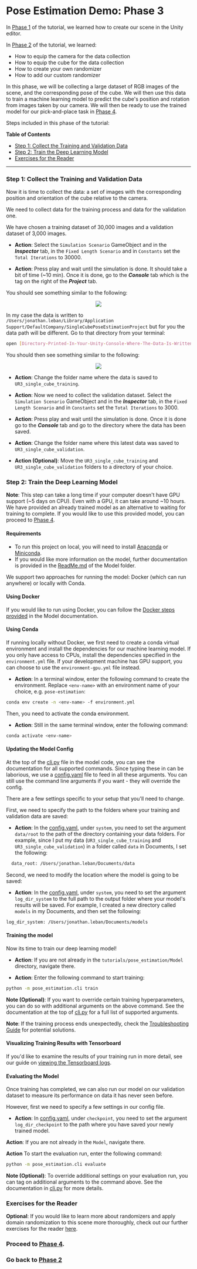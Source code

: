 # Pose Estimation Demo: Phase 3

In [Phase 1](1_set_up_the_scene.md) of the tutorial, we learned how to create our scene in the Unity editor.

In [Phase 2](2_set_up_the_data_collection_scene.md) of the tutorial, we learned:
* How to equip the camera for the data collection
* How to equip the cube for the data collection 
* How to create your own randomizer 
* How to add our custom randomizer

In this phase, we will be collecting a large dataset of RGB images of the scene, and the corresponding pose of the cube. We will then use this data to train a machine learning model to predict the cube's position and rotation from images taken by our camera. We will then be ready to use the trained model for our pick-and-place task in [Phase 4](4_pick_and_place.md).

Steps included in this phase of the tutorial:

**Table of Contents**
  - [Step 1: Collect the Training and Validation Data](#step-1-collect-the-training-and-validation-data)
  - [Step 2: Train the Deep Learning Model](#step-2-train-the-deep-learning-model)
  - [Exercises for the Reader](#exercises-for-the-reader)

---

### <a name="step-1">Step 1: Collect the Training and Validation Data</a>

Now it is time to collect the data: a set of images with the corresponding position and orientation of the cube relative to the camera.

We need to collect data for the training process and data for the validation one. 

We have chosen a training dataset of 30,000 images and a validation dataset of 3,000 images. 

* **Action**: Select the `Simulation Scenario` GameObject and in the _**Inspector**_ tab, in the `Fixed Length Scenario` and in `Constants` set the `Total Iterations` to 30000.

* **Action**: Press play and wait until the simulation is done. It should take a bit of time (~10 min). Once it is done, go to the _**Console**_ tab which is the tag on the right of the _**Project**_ tab. 

You should see something similar to the following: 

<p align="center">
<img src="Images/3_saved_data.png"/>
</p>

In my case the data is written to `/Users/jonathan.leban/Library/Application Support/DefaultCompany/SingleCubePoseEstimationProject` but for you the data path will be different. Go to that directory from your terminal:

```bash
open [Directory-Printed-In-Your-Unity-Console-Where-The-Data-Is-Written]
```

You should then see something similar to the following: 
<p align="center">
<img src="Images/3_data_logs.png"/>
</p>

* **Action**: Change the folder name where the data is saved to `UR3_single_cube_training`. 

* **Action**: Now we need to collect the validation dataset. Select the `Simulation Scenario` GameObject and in the _**Inspector**_ tab, in the `Fixed Length Scenario` and in `Constants` set the `Total Iterations` to 3000.

* **Action**: Press play and wait until the simulation is done. Once it is done go to the _**Console**_ tab and go to the directory where the data has been saved. 

* **Action**: Change the folder name where this latest data was saved to `UR3_single_cube_validation`. 

* **Action (Optional)**: Move the `UR3_single_cube_training` and `UR3_single_cube_validation` folders to a directory of your choice.  


### <a name="step-2">Step 2: Train the Deep Learning Model</a>

**Note**: This step can take a long time if your computer doesn't have GPU support (~5 days on CPU). Even with a GPU, it can take around ~10 hours. We have provided an already trained model as an alternative to waiting for training to complete. If you would like to use this provided model, you can proceed to [Phase 4](4_pick_and_place.md).

#### Requirements

- To run this project on local, you will need to install [Anaconda](https://docs.anaconda.com/anaconda/install/) or [Miniconda](https://docs.conda.io/en/latest/miniconda.html). 
- If you would like more information on the model, further documentation is provided in the [ReadMe.md](../Model/README.md) of the Model folder.

We support two approaches for running the model: Docker (which can run anywhere) or locally with Conda. 

#### Using Docker
If you would like to run using Docker, you can follow the [Docker steps provided](../Model/documentation/running_on_docker.md) in the Model documentation.


#### Using Conda 
If running locally without Docker, we first need to create a conda virtual environment and install the dependencies for our machine learning model. If you only have access to CPUs, install the dependencies specified in the `environment.yml` file. If your development machine has GPU support, you can choose to use the `environment-gpu.yml` file instead.

* **Action**: In a terminal window, enter the following command to create the environment. Replace `<env-name>` with an environment name of your choice, e.g. `pose-estimation`:
```bash
conda env create -n <env-name> -f environment.yml
```

Then, you need to activate the conda environment.

* **Action**: Still in the same terminal window, enter the following command:
```bash
conda activate <env-name>
```

#### Updating the Model Config

At the top of the [cli.py]() file in the model code, you can see the documentation for all supported commands. Since typing these in can be laborious, we use a [config.yaml](../Model/config.yaml) file to feed in all these arguments. You can still use the command line arguments if you want - they will override the config. 

There are a few settings specific to your setup that you'll need to change.

First, we need to specify the path to the folders where your training and validation data are saved:

* **Action**: In the [config.yaml](../Model/config.yaml), under `system`, you need to set the argument `data/root` to the path of the  directory containing your data folders. For example, since I put my data (`UR3_single_cube_training` and `UR3_single_cube_validation`) in a folder called `data` in Documents, I set the following:
```bash
  data_root: /Users/jonathan.leban/Documents/data
```

Second, we need to modify the location where the model is going to be saved: 

* **Action**: In the [config.yaml](../Model/config.yaml), under `system`, you need to set the argument `log_dir_system` to the full path to the output folder where your model's results will be saved. For example, I created a new directory called `models` in my Documents, and then set the following:
```bash
log_dir_system: /Users/jonathan.leban/Documents/models
```

#### Training the model
Now its time to train our deep learning model!

* **Action**: If you are not already in the `tutorials/pose_estimation/Model` directory, navigate there. 

* **Action**: Enter the following command to start training: 
```bash 
python -m pose_estimation.cli train 
```

**Note (Optional)**: If you want to override certain training hyperparameters, you can do so with additional arguments on the above command. See the documentation at the top of [cli.py]() for a full list of supported arguments.

**Note**: If the training process ends unexpectedly, check the [Troubleshooting Guide](troubleshooting.md) for potential solutions.

#### Visualizing Training Results with Tensorboard
If you'd like to examine the results of your training run in more detail, see our guide on [viewing the Tensorboard logs](tensorboard.md).

#### Evaluating the Model
Once training has completed, we can also run our model on our validation dataset to measure its performance on data it has never seen before. 

However, first we need to specify a few settings in our config file.

* **Action**: In [config.yaml](../Model/config.yaml), under `checkpoint`, you need to set the argument `log_dir_checkpoint` to the path where you have saved your newly trained model.

**Action**: If you are not already in the `Model`, navigate there. 

**Action** To start the evaluation run, enter the following command: 
```bash 
python -m pose_estimation.cli evaluate 
```

**Note (Optional)**: To override additional settings on your evaluation run, you can tag on additional arguments to the command above. See the documentation in [cli.py]() for more details.


### Exercises for the Reader
**Optional**: If you would like to learn more about randomizers and apply domain randomization to this scene more thoroughly, check out our further exercises for the reader [here](5_more_randomizers.md).

### Proceed to [Phase 4](4_pick_and_place.md).

### 

### Go back to [Phase 2](2_set_up_the_data_collection_scene.md)

